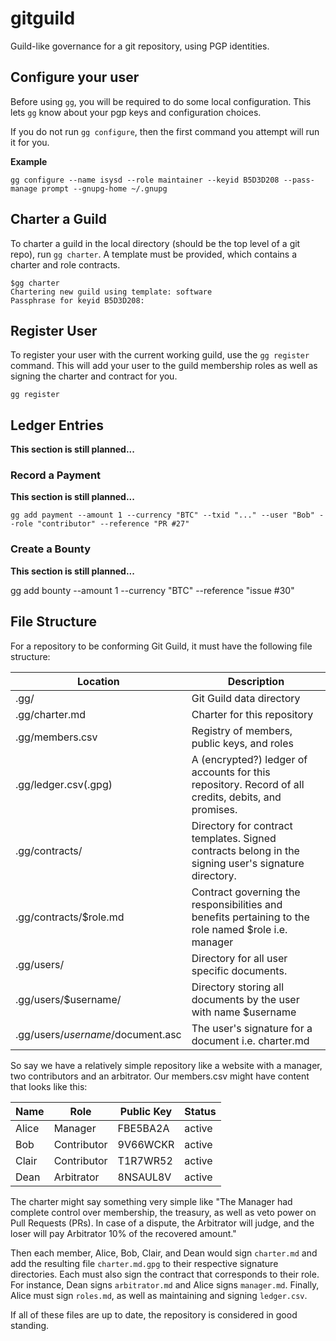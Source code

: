 # gitguild

Guild-like governance for a git repository, using PGP identities.

## Configure your user

Before using `gg`, you will be required to do some local configuration. This lets `gg` know about your pgp keys and configuration choices.

If you do not run `gg configure`, then the first command you attempt will run it for you.

__Example__
```
gg configure --name isysd --role maintainer --keyid B5D3D208 --pass-manage prompt --gnupg-home ~/.gnupg
```

## Charter a Guild

To charter a guild in the local directory (should be the top level of a git repo), run `gg charter`. A template must be provided, which contains a charter and role contracts.

```
$gg charter
Chartering new guild using template: software
Passphrase for keyid B5D3D208: 
```

## Register User

To register your user with the current working guild, use the `gg register` command. This will add your user to the guild membership roles as well as signing the charter and contract for you.

```
gg register
```

## Ledger Entries

__This section is still planned...__

### Record a Payment

__This section is still planned...__

```
gg add payment --amount 1 --currency "BTC" --txid "..." --user "Bob" --role "contributor" --reference "PR #27"
```

### Create a Bounty

__This section is still planned...__

gg add bounty --amount 1 --currency "BTC" --reference "issue #30"

## File Structure

For a repository to be conforming Git Guild, it must have the following file structure:

| Location | Description |
|----------|-------------|
| .gg/     | Git Guild data directory |
| .gg/charter.md | Charter for this repository |
| .gg/members.csv  | Registry of members, public keys, and roles |
| .gg/ledger.csv(.gpg) | A (encrypted?) ledger of accounts for this repository. Record of all credits, debits, and promises. |
| .gg/contracts/ | Directory for contract templates. Signed contracts belong in the signing user's signature directory. |
| .gg/contracts/$role.md  | Contract governing the responsibilities and benefits pertaining to the role named $role i.e. manager |
| .gg/users/ | Directory for all user specific documents. |
| .gg/users/$username/ | Directory storing all documents by the user with name $username |
| .gg/users/$username/$document.asc | The user's signature for a document i.e. charter.md |

So say we have a relatively simple repository like a website with a manager, two contributors and an arbitrator. Our members.csv might have content that looks like this:

| Name | Role | Public Key | Status |
|------|------|------------|--------|
|Alice | Manager | FBE5BA2A | active |
|Bob | Contributor | 9V66WCKR | active |
|Clair | Contributor | T1R7WR52 | active |
|Dean | Arbitrator | 8NSAUL8V | active |

The charter might say something very simple like "The Manager had complete control over membership, the treasury, as well as veto power on Pull Requests (PRs). In case of a dispute, the Arbitrator will judge, and the loser will pay Arbitrator 10% of the recovered amount."

Then each member, Alice, Bob, Clair, and Dean would sign `charter.md` and add the resulting file `charter.md.gpg` to their respective signature directories. Each must also sign the contract that corresponds to their role. For instance, Dean signs `arbitrator.md` and Alice signs `manager.md`. Finally, Alice must sign `roles.md`, as well as maintaining and signing `ledger.csv`.

If all of these files are up to date, the repository is considered in good standing.
